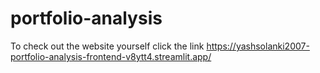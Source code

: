 # portfolio-analysis


To check out the website yourself click the link 
https://yashsolanki2007-portfolio-analysis-frontend-v8ytt4.streamlit.app/

